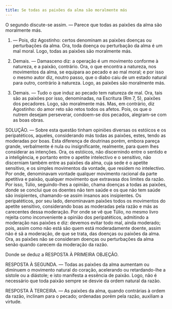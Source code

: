 ```yaml
---
title: Se todas as paixões da alma são moralmente más
---
```


O segundo discute-se assim. ― Parece que todas as paixões da alma são moralmente más.  

1. ― Pois, diz Agostinho: certos denominam as paixões doenças ou perturbações da alma. Ora, toda doença ou perturbação da alma é um mal moral. Logo, todas as paixões são moralmente más.  

2. Demais. ― Damasceno diz: a operação é um movimento conforme à natureza, e a paixão, contrário. Ora, o que encontra a natureza, nos movimentos da alma, se equipara ao pecado e ao mal moral; e por isso o mesmo autor diz, noutro passo, que o diabo caiu de um estado natural para outro, contrário à natureza. Logo, as paixões são moralmente más.  

3. Demais. ― Tudo o que induz ao pecado tem natureza de mal. Ora, tais são as paixões por isso, denominadas, na Escritura (Rm 7, 5), paixões dos pecadores. Logo, são moralmente más.  Mas, em contrário, diz Agostinho: do amor reto são retos todos os afetos. Pois, os que o nutrem desejam perseverar, condoem-se dos pecados, alegram-se com as boas obras.  

SOLUÇÃO. ― Sobre esta questão tinham opiniões diversas os estóicos e os peripatéticos, aqueles, considerando más todas as paixões, estes, tendo as moderadas por boas. Esta diferença de doutrinas porém, embora pareça grande, verbalmente é nula ou insignificante, realmente, para quem lhes considerar as intenções. Ora, os estóicos, não discernindo entre o sentido e a inteligência, e portanto entre o apetite intelectivo e o sensitivo, não discerniam também entre as paixões da alma, cuja sede é o apetite sensitivo, e os simples movimentos da vontade, que residem no intelectivo. Por onde, denominavam vontade qualquer movimento racional da parte apetitiva e paixão, qualquer movimento que extravasa dos limites da razão. Por isso, Túlio, seguindo-lhes a opinião, chama doenças a todas as paixões, donde se conclui que os doentes não tem saúde e os que não tem saúde são insipientes, chamando-se assim insanos aos insipientes. Os peripatéticos, por seu lado, denominavam paixões todos os movimentos do apetite sensitivo, considerando boas as moderadas pela razão e más as carecentes dessa moderação. Por onde se vê que Túlio, no mesmo livro rejeita como inconveniente a opinião dos peripatéticos, admitindo a moderação nas paixões e diz: devemos evitar todo mal, ainda moderado; pois, assim como não está são quem está moderadamente doente, assim não é sã a moderação, de que se trata, das doenças ou paixões da alma. Ora, as paixões não se consideram doenças ou perturbações da alma senão quando carecem da moderação da razão.  

Donde se deduz a RESPOSTA À PRIMEIRA OBJEÇÃO.  

RESPOSTA À SEGUNDA. ― Todas as paixões da alma aumentam ou diminuem o movimento natural do coração, acelerando ou retardando-lhe a sístole ou a diástole; e isto manifesta a essência de paixão. Logo, não é necessário que toda paixão sempre se desvie da ordem natural da razão.  

RESPOSTA À TERCEIRA. ― As paixões da alma, quando contrárias à ordem da razão, inclinam para o pecado; ordenadas porém pela razão, auxiliam a virtude.
